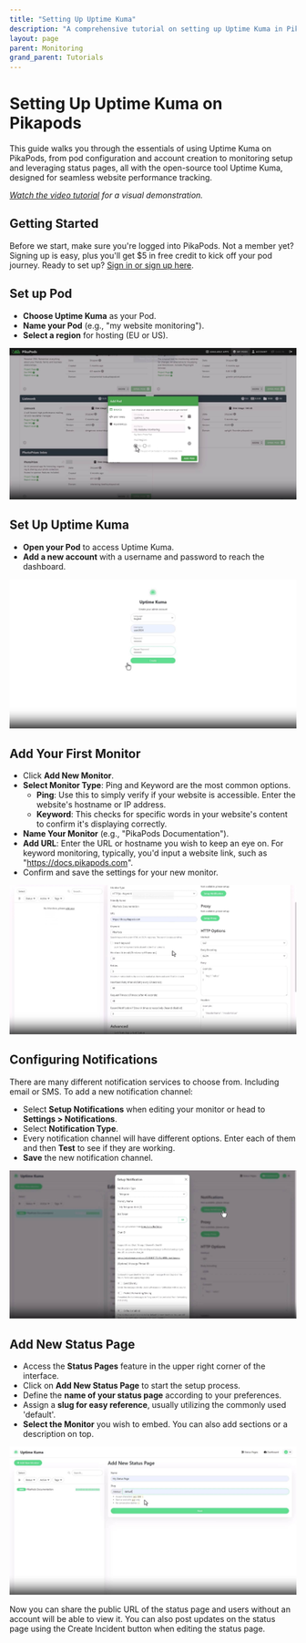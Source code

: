 ```yaml
---
title: "Setting Up Uptime Kuma"
description: "A comprehensive tutorial on setting up Uptime Kuma in PikaPods for website monitoring. Learn to create an account, set up a pod, add monitors, and configure notifications for optimal website performance and availability."
layout: page
parent: Monitoring
grand_parent: Tutorials
---
```


# Setting Up Uptime Kuma on Pikapods

This guide walks you through the essentials of using Uptime Kuma on PikaPods, from pod configuration and account creation to monitoring setup and leveraging status pages, all with the open-source tool Uptime Kuma, designed for seamless website performance tracking.

_[Watch the video tutorial](https://www.youtube.com/watch?v=gbbcnNKPi8M) for a visual demonstration._

## Getting Started

Before we start, make sure you're logged into PikaPods. Not a member yet? Signing up is easy, plus you'll get $5 in free credit to kick off your pod journey. Ready to set up? [Sign in or sign up here](https://www.pikapods.com/).

## Set up Pod

- **Choose Uptime Kuma** as your Pod.
- **Name your Pod** (e.g., "my website monitoring").
- **Select a region** for hosting (EU or US).

![](1-deploy-pods.jpg)

## Set Up Uptime Kuma

- **Open your Pod** to access Uptime Kuma.
- **Add a new account** with a username and password to reach the dashboard.

![](2-setup-account.jpg)

## Add Your First Monitor

- Click **Add New Monitor**.
- **Select Monitor Type**: Ping and Keyword are the most common options.
  - **Ping**: Use this to simply verify if your website is accessible. Enter the website's hostname or IP address.
  - **Keyword**: This checks for specific words in your website's content to confirm it's displaying correctly.
- **Name Your Monitor** (e.g., "PikaPods Documentation").
- **Add URL**: Enter the URL or hostname you wish to keep an eye on. For keyword monitoring, typically, you'd input a website link, such as "https://docs.pikapods.com".
- Confirm and save the settings for your new monitor.

![](3-setup-monitor.jpg)

## Configuring Notifications

There are many different notification services to choose from. Including email or SMS. To add a new notification channel:

- Select **Setup Notifications** when editing your monitor or head to **Settings > Notifications**.
- Select **Notification Type**.
- Every notification channel will have different options. Enter each of them and then **Test** to see if they are working.
- **Save** the new notification channel.

![](4-setup-notification.jpg)

## Add New Status Page

- Access the **Status Pages** feature in the upper right corner of the interface.
- Click on **Add New Status Page** to start the setup process.
- Define the **name of your status page** according to your preferences.
- Assign a **slug for easy reference**, usually utilizing the commonly used 'default'.
- **Select the Monitor** you wish to embed. You can also add sections or a description on top.

![](5-setup-status-page.jpg)

Now you can share the public URL of the status page and users without an account will be able to view it. You can also post updates on the status page using the Create Incident button when editing the status page.

